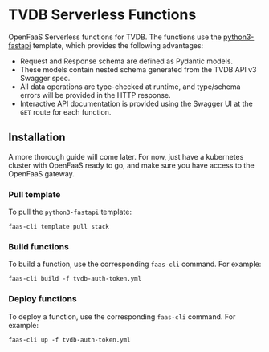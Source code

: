 # TVDB Serverless Functions

OpenFaaS Serverless functions for TVDB. The functions use the [python3-fastapi](https://github.com/loudsquelch/openfaas-python3-fastapi-template) template, which provides the following advantages:

* Request and Response schema are defined as Pydantic models. 
* These models contain nested schema generated from the TVDB API v3 Swagger spec.
* All data operations are type-checked at runtime, and type/schema errors will be provided in the HTTP response. 
* Interactive API documentation is provided using the Swagger UI at the `GET` route for each function. 

## Installation

A more thorough guide will come later. For now, just have a kubernetes cluster with OpenFaaS ready to go, and make sure you have access to the OpenFaaS gateway. 

### Pull template

To pull the `python3-fastapi` template:

```
faas-cli template pull stack
```

### Build functions

To build a function, use the corresponding `faas-cli` command. For example:

```
faas-cli build -f tvdb-auth-token.yml
```

### Deploy functions

To deploy a function, use the corresponding `faas-cli` command. For example:

```
faas-cli up -f tvdb-auth-token.yml
```